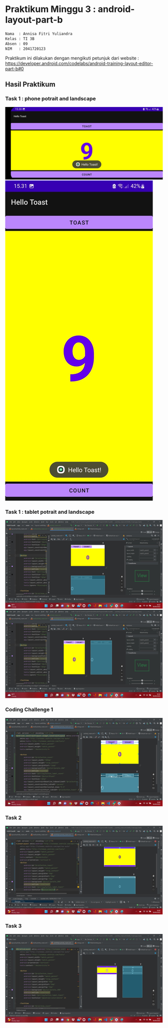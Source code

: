 # Praktikum Minggu 3 : android-layout-part-b
    Nama  : Annisa Fitri Yuliandra
    Kelas : TI 3B
    Absen : 09
    NIM   : 2041720123
  Praktikum ini dilakukan dengan mengikuti petunjuk dari website : https://developer.android.com/codelabs/android-training-layout-editor-part-b#0

## Hasil Praktikum
### Task 1 : phone potrait and landscape
![](images/lands.jpeg)
![](images/vertikal.jpeg)
### Task 1 : tablet potrait and landscape
![](images/tablet-l.jpg)
![](images/tablet-p.jpg)
### Coding Challenge 1
![](images/challenge.jpg)
### Task 2
![](images/linier.jpg)
### Task 3
![](images/relative.jpg)
